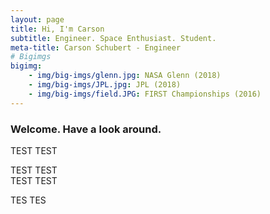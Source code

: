 ```yaml
---
layout: page
title: Hi, I'm Carson
subtitle: Engineer. Space Enthusiast. Student.
meta-title: Carson Schubert - Engineer
# Bigimgs 
bigimg: 
    - img/big-imgs/glenn.jpg: NASA Glenn (2018)
    - img/big-imgs/JPL.jpg: JPL (2018)
    - img/big-imgs/field.JPG: FIRST Championships (2016)
---
```


### Welcome. Have a look around.

TEST TEST

TEST TEST  
TEST TEST  


TES TES